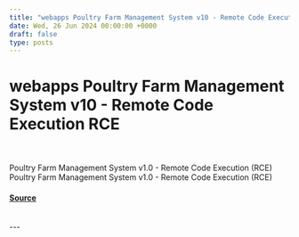 ```yaml
---
title: "webapps Poultry Farm Management System v10 - Remote Code Execution RCE"
date: Wed, 26 Jun 2024 00:00:00 +0000
draft: false
type: posts
---
```

# webapps Poultry Farm Management System v10 - Remote Code Execution RCE

<br/>

<br/>
Poultry Farm Management System v1.0 - Remote Code Execution (RCE)
<br/>
Poultry Farm Management System v1.0 - Remote Code Execution (RCE)

#### [Source](https://www.exploit-db.com/exploits/52053)

<br/>
---
